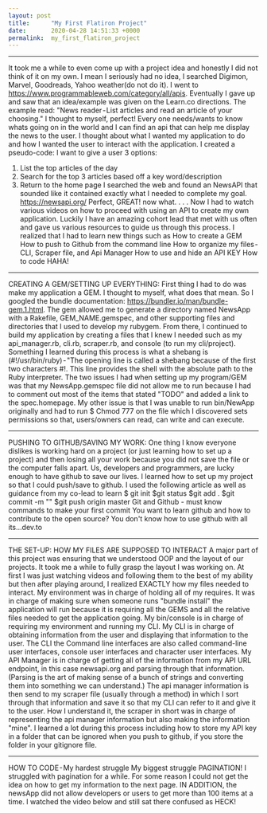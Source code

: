 ```yaml
---
layout: post
title:      "My First Flatiron Project"
date:       2020-04-28 14:51:33 +0000
permalink:  my_first_flatiron_project
---
```



---

It took me a while to even come up with a project idea and honestly I did not think of it on my own. I mean I seriously had no idea, I searched Digimon, Marvel, Goodreads, Yahoo weather(do not do it). I went to https://www.programmableweb.com/category/all/apis. Eventually I gave up and saw that an idea/example was given on the Learn.co directions. The example read:
"News reader - List articles and read an article of your choosing."
I thought to myself, perfect! Every one needs/wants to know whats going on in the world and I can find an api that can help me display the news to the user. I thought about what I wanted my application to do and how I wanted the user to interact with the application. I created a pseudo-code:
‌I want to give a user 3 options:
1. List the top articles of the day
2. Search for the top 3 articles based off a key word/description
3. Return to the home page
I searched the web and found an NewsAPI that sounded like it contained exactly what I needed to complete my goal. https://newsapi.org/
Perfect, GREAT! now what. . . .
Now I had to watch various videos on how to proceed with using an API to create my own application. Luckily I have an amazing cohort lead that met with us often and gave us various resources to guide us through this process.
I realized that I had to learn new things such as
How to create a GEM
How to push to Github from the command line
How to organize my files - CLI, Scraper file, and Api Manager
How to use and hide an API KEY
How to code HAHA!



---

CREATING A GEM/SETTING UP EVERYTHING:
First thing I had to do was make my application a GEM. I thought to myself, what does that mean. So I googled the bundle documentation: https://bundler.io/man/bundle-gem.1.html.
The gem allowed me to generate a directory named NewsApp with a Rakefile, GEM_NAME.gemspec, and other supporting files and directories that I used to develop my rubygem. From there, I continued to build my application by creating a files that I knew I needed such as my api_manager.rb, cli.rb, scraper.rb, and console (to run my cli/project).
Something I learned during this process is what a shebang is (#!/usr/bin/ruby) - "The opening line is called a shebang because of the first two characters #!. This line provides the shell with the absolute path to the Ruby interpreter.
The two issues I had when setting up my program/GEM was that my NewsApp.gemspec file did not allow me to run because I had to comment out most of the items that stated "TODO" and added a link to the spec.homepage. My other issue is that I was unable to run bin/NewApp originally and had to run $ Chmod 777 on the file which I discovered sets permissions so that, users/owners can read, can write and can execute.


---

PUSHING TO GITHUB/SAVING MY WORK:
One thing I know everyone dislikes is working hard on a project (or just learning how to set up a project) and then losing all your work because you did not save the file or the computer falls apart. Us, developers and programmers, are lucky enough to have github to save our lives. I learned how to set up my project so that I could push/save to github. I used the following article as well as guidance from my co-lead to learn
$ git init
$git status
$git add .
$git commit -m "<message>"
$git push origin master
Git and Github - must know commands to make your first commit
You want to learn github and how to contribute to the open source? You don't know how to use github with all its…dev.to


---

THE SET-UP: HOW MY FILES ARE SUPPOSED TO INTERACT
A major part of this project was ensuring that we understood OOP and the layout of our projects.
It took me a while to fully grasp the layout I was working on. At first I was just watching videos and following them to the best of my ability but then after playing around, I realized EXACTLY how my files needed to interact. My environment was in charge of holding all of my requires. It was in charge of making sure when someone runs "bundle install" the application will run because it is requiring all the GEMS and all the relative files needed to get the application going.
My bin/console is in charge of requiring my environment and running my CLI.
My CLI is in charge of obtaining information from the user and displaying that information to the user. The CLI the Command line interfaces are also called command-line user interfaces, console user interfaces and character user interfaces.
My API Manager is in charge of getting all of the information from my API URL endpoint, in this case newsapi.org and parsing through that information. (Parsing is the art of making sense of a bunch of strings and converting them into something we can understand.)
The api manager information is then send to my scraper file (usually through a method) in which I sort through that information and save it so that my CLI can refer to it and give it to the user. How I understand it, the scraper in short was in charge of representing the api manager information but also making the information "mine".
I learned a lot during this process including how to store my API key in a folder that can be ignored when you push to github, if you store the folder in your gitignore file.


---

HOW TO CODE - My hardest struggle
My biggest struggle PAGINATION! I struggled with pagination for a while. For some reason I could not get the idea on how to get my information to the next page. IN ADDITION, the newsApp did not allow developers or users to get more than 100 items at a time. I watched the video below and still sat there confused as HECK!
